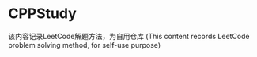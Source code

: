 # CPPStudy
该内容记录LeetCode解题方法，为自用仓库 (This content records LeetCode problem solving method, for self-use purpose)
